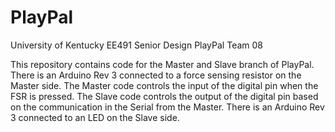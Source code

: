 # PlayPal
University of Kentucky EE491 Senior Design PlayPal Team 08

This repository contains code for the Master and Slave branch of PlayPal. There is an Arduino Rev 3 connected to a force sensing resistor on the Master side. The Master code controls the input of the digital pin when the FSR is pressed. The Slave code controls the output of the digital pin based on the communication in the Serial from the Master. There is an Arduino Rev 3 connected to an LED on the Slave side.
